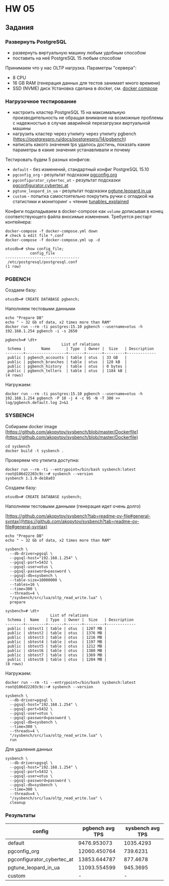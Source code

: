 # HW 05

## Задания

### Развернуть PostgreSQL
 - развернуть виртуальную машину любым удобным способом
 - поставить на неё PostgreSQL 15 любым способом

Принимаем что у нас OLTP нагрузка. Параметры "сервера":
 - 8 CPU
 - 16 GB RAM (генерация данных для тестов занимает много времени)
 - SSD (NVME) диск
Установка сделана в docker, см. [docker compose](docker-compose.yaml)


### Нагрузочное тестирование
 - настроить кластер PostgreSQL 15 на максимальную производительность не обращая внимание на возможные проблемы с надежностью в случае аварийной перезагрузки виртуальной машины
 - нагрузить кластер через утилиту через утилиту pgbench (https://postgrespro.ru/docs/postgrespro/14/pgbench)
 - написать какого значения tps удалось достичь, показать какие параметры в какие значения устанавливали и почему

Тестировать будем 5 разных конфигов:
 - `default` - без изменений, стандартный конфиг PostgreSQL 15.10
 - `pgconfig_org` - результат подсказки [pgconfig.org](https://www.pgconfig.org/#/?max_connections=100&pg_version=15&environment_name=OLTP&total_ram=32&cpus=8&drive_type=SSD&arch=x86-64&os_type=linux)
 - `pgconfigurator_cybertec_at` - результат подсказки [pgconfigurator.cybertec.at](https://pgconfigurator.cybertec.at/)
 - `pgtune_leopard_in_ua` - результат подсказки [pgtune.leopard.in.ua](https://pgtune.leopard.in.ua/?dbVersion=15&osType=linux&dbType=oltp&cpuNum=8&totalMemory=32&totalMemoryUnit=GB&connectionNum=100&hdType=ssd)
 - `custom` - попытка самостоятельно покрутить ручки с огладкой на статистики и мониторинг + чтение [tunables_explained](tunables_explained.md)

Конфиги подкладываем в docker-compose как `volume` дописывая в конец соответствующего файла вносимые изменения. Требуется рестарт контейнера:
```commandline
docker-compose -f docker-compose.yml down
# check & edit file *.conf
docker-compose -f docker-compose.yml up -d
```
```commandline
otusdb=# show config_file;
           config_file           
---------------------------------
 /etc/postgresql/postgresql.conf
(1 row)
```
### PGBENCH 

Создаем базу:
```commandline
otusdb=# CREATE DATABASE pgbench;
```

Наполняем тестовыми данными
```commandline
echo "Prepare DB"
echo " ~ 32 Gb of data, x2 times more than RAM"
docker run --rm -ti postgres:15.10 pgbench --username=otus -h 192.168.1.254 pgbench -i -s 2650
```
```
pgbench=# \dt+
                         List of relations
 Schema |       Name       | Type  | Owner |  Size   | Description 
--------+------------------+-------+-------+---------+-------------
 public | pgbench_accounts | table | otus  | 33 GB   | 
 public | pgbench_branches | table | otus  | 128 kB  | 
 public | pgbench_history  | table | otus  | 0 bytes | 
 public | pgbench_tellers  | table | otus  | 1184 kB | 
(4 rows)
```

Нагружаем:
```commandline
docker run --rm -ti postgres:15.10 pgbench --username=otus -h 192.168.1.254 pgbench -P 10 -j 4 -c 95 -N -T 300 >> log/pgbench.default.log 2>&1
```

### SYSBENCH

Собираем docker image [https://github.com/akopytov/sysbench/blob/master/Dockerfile](https://github.com/akopytov/sysbench/blob/master/Dockerfile)
```commandline
cd sysbench
docker build -t sysbench .
```

Проверяем что утилита доступна:
```
docker run --rm -ti --entrypoint=/bin/bash sysbench:latest
root@106d22203c9c:~# sysbench --version
sysbench 1.1.0-de18a03
```

Создаем базу:
```commandline
otusdb=# CREATE DATABASE sysbench;
```
Наполняем тестовыми данными (генерация идет очень долго)

[https://github.com/akopytov/sysbench?tab=readme-ov-file#general-syntax](https://github.com/akopytov/sysbench?tab=readme-ov-file#general-syntax)
```commandline
echo "Prepare DB"
echo " ~ 32 Gb of data, x2 times more than RAM"

sysbench \
  --db-driver=pgsql \
  --pgsql-host="192.168.1.254" \
  --pgsql-port=5432 \
  --pgsql-user=otus \
  --pgsql-password=password \
  --pgsql-db=sysbench \
  --table-size=10000000 \
  --tables=16 \
  --time=300 \
  --threads=4 \
  "/sysbench/src/lua/oltp_read_write.lua" \
  prepare
```
```
sysbench=# \dt+
                    List of relations
 Schema |  Name   | Type  | Owner |  Size   | Description 
--------+---------+-------+-------+---------+-------------
 public | sbtest1 | table | otus  | 1207 MB | 
 public | sbtest2 | table | otus  | 1376 MB | 
 public | sbtest3 | table | otus  | 1216 MB | 
 public | sbtest4 | table | otus  | 1197 MB | 
 public | sbtest5 | table | otus  | 1212 MB | 
 public | sbtest6 | table | otus  | 1380 MB | 
 public | sbtest7 | table | otus  | 1369 MB | 
 public | sbtest8 | table | otus  | 1204 MB | 
(8 rows)
```

Нагружаем:
```commandline
docker run --rm -ti --entrypoint=/bin/bash sysbench:latest
root@106d22203c9c:~# sysbench --version

sysbench \
  --db-driver=pgsql \
  --pgsql-host="192.168.1.254" \
  --pgsql-port=5432 \
  --pgsql-user=otus \
  --pgsql-password=password \
  --pgsql-db=sysbench \
  --time=300 \
  --threads=4 \
  "/sysbench/src/lua/oltp_read_write.lua" \
  run 
```

Для удаления данных
```commandline
sysbench \
  --db-driver=pgsql \
  --pgsql-host="192.168.1.254" \
  --pgsql-port=5432 \
  --pgsql-user=otus \
  --pgsql-password=password \
  --pgsql-db=sysbench \
  --time=300 \
  --threads=4 \
  "/sysbench/src/lua/oltp_read_write.lua" \
  cleanup
```

### Результаты

| config                     | pgbench avg TPS | sysbench avg TPS |
|----------------------------|-----------------|------------------|
| default                    | 9476.953073     | 1035.4293        |
| pgconfig_org               | 12060.450764    | 739.6231         |
| pgconfigurator_cybertec_at | 13853.644787    | 877.4678         |
| pgtune_leopard_in_ua       | 11093.554599    | 945.3695         |
| custom                     | -               | -                |


